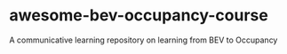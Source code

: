 # awesome-bev-occupancy-course
A communicative learning repository on learning from BEV to Occupancy
